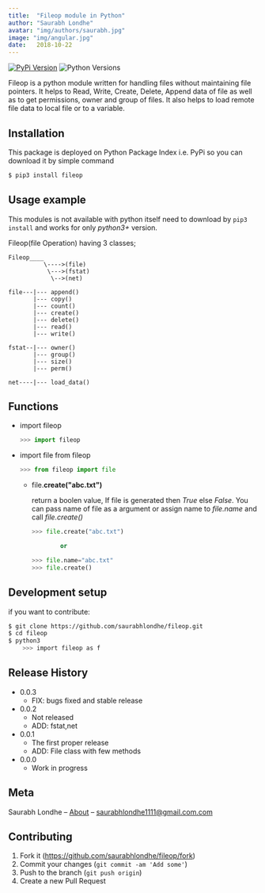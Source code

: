 ```yaml
---
title:  "Fileop module in Python"
author: "Saurabh Londhe"
avatar: "img/authors/saurabh.jpg"
image: "img/angular.jpg"
date:   2018-10-22
---
```

[![PyPi Version][pypiversion-button]][pypi]
![Python Versions][pyversion-button]

[pypiversion-button]: https://img.shields.io/badge/pypi-v0.0.3-green.svg
[pypi]: https://pypi.org/project/fileop/
[pyversion-button]: https://img.shields.io/badge/python-3.4%20%7C%203.5%20%7C%203.6%20%7C%203.7-blue.svg

Fileop is a python module written for handling files without maintaining file pointers. It helps to Read, Write, Create, Delete, Append data of file as well as to get permissions, owner and group of files. It also helps to load remote file data to local file or to a variable.

## Installation
This package is deployed on Python Package Index i.e. PyPi so you can download it by simple command

```sh
$ pip3 install fileop 
```

## Usage example

This modules is not available with python itself need to download by ```pip3 install``` and works for only _python3+_ version. 

Fileop(file Operation) having 3 classes;
```
Fileop____
          \---->(file)
           \--->(fstat)
            \-->(net)

file---|--- append()
       |--- copy()
       |--- count()
       |--- create()
       |--- delete()
       |--- read()
       |--- write()

fstat--|--- owner()
       |--- group()
       |--- size()
       |--- perm()

net----|--- load_data()
```
## Functions
-   import fileop
    ```python
    >>> import fileop
    ```
-   import file from fileop
    ```python
    >>> from fileop import file
    ```

    -   file.**create("abc.txt")**
        
        return a boolen value, If file is generated then _True_ else _False_. You can pass name of file as a argument or assign name to _file.name_ and call _file.create()_

        ```python
        >>> file.create("abc.txt")

                or

        >>> file.name="abc.txt"
        >>> file.create()
        ```

## Development setup

if you want to contribute:

```sh
$ git clone https://github.com/saurabhlondhe/fileop.git
$ cd fileop
$ python3
    >>> import fileop as f
```

## Release History

* 0.0.3
    * FIX: bugs fixed and stable release
* 0.0.2
    * Not released
    * ADD: fstat,net
* 0.0.1
    * The first proper release
    * ADD: File class with few methods
* 0.0.0
    * Work in progress

## Meta

Saurabh Londhe – [About](https://saurabhlondhe.github.io) – saurabhlondhe1111@gmail.com.com



## Contributing

1. Fork it (<https://github.com/saurabhlondhe/fileop/fork>)
2. Commit your changes (`git commit -am 'Add some'`)
3. Push to the branch (`git push origin`)
4. Create a new Pull Request